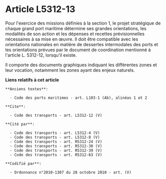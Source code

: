# Article L5312-13

Pour l'exercice des missions définies à la section 1, le projet stratégique de chaque grand port maritime détermine ses
grandes orientations, les modalités de son action et les dépenses et recettes prévisionnelles nécessaires à sa mise en œuvre.
Il doit être compatible avec les orientations nationales en matière de dessertes intermodales des ports et les orientations
prévues par le document de coordination mentionné à l'article L. 5312-12, lorsqu'il existe. 

Il comporte des documents graphiques indiquant les différentes zones et leur vocation, notamment les zones ayant des enjeux
naturels.

**Liens relatifs à cet article**

	**Anciens textes**:

	  - Code des ports maritimes - art. L103-1 (Ab), alinéas 1 et 2

	**Cite**:

	  - Code des transports - art. L5312-12 (V)

	**Cité par**:

	  - Code des transports - art. L5312-4 (V)
	  - Code des transports - art. L5312-8 (V)
	  - Code des transports - art. R5312-24 (V)
	  - Code des transports - art. R5312-30 (V)
	  - Code des transports - art. R5312-39 (V)
	  - Code des transports - art. R5312-63 (V)

	**Codifié par**:

	  - Ordonnance n°2010-1307 du 28 octobre 2010 - art. (V)
